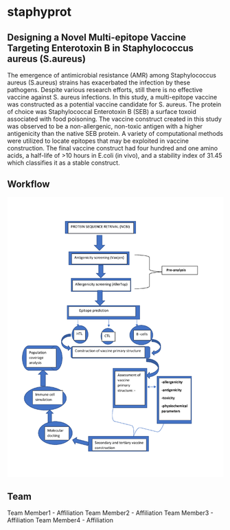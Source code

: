 # staphyprot
## Designing a Novel Multi-epitope Vaccine Targeting  Enterotoxin B in Staphylococcus aureus (S.aureus)

The emergence of antimicrobial resistance (AMR) among Staphylococcus aureus (S.aureus) strains has exacerbated the infection by these pathogens. Despite various research efforts, still there is no effective vaccine against S. aureus infections. In this study, a multi-epitope vaccine was constructed as a potential vaccine candidate for S. aureus. The protein of choice was Staphylococcal Enterotoxin B (SEB) a surface toxoid associated with food poisoning. The vaccine construct created in this study was observed to be a non-allergenic, non-toxic antigen with a higher antigenicity than the native SEB protein. A variety of computational methods were utilized to locate epitopes that may be exploited in vaccine construction. The final vaccine construct had four hundred and one amino acids, a half-life of >10 hours in E.coli (in vivo), and a stability index of 31.45 which classifies it as a stable construct.

## Workflow
![image](workflow/workflow_diagram.jpeg)

## Team
Team Member1 - Affiliation
Team Member2 - Affiliation
Team Member3 - Affiliation
Team Member4 - Affiliation
